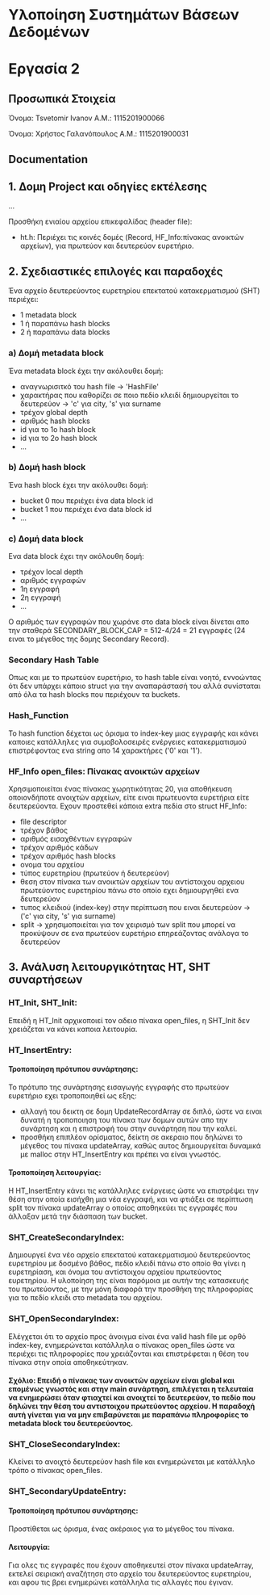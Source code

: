 # Υλοποίηση Συστημάτων Βάσεων Δεδομένων
# Εργασία 2

## Προσωπικά Στοιχεία

Όνομα: Tsvetomir Ivanov Α.Μ.: 1115201900066

Όνομα: Χρήστος Γαλανόπουλος Α.Μ.: 1115201900031

## Documentation

## 1. Δομη Project και οδηγίες εκτέλεσης
...

  Προσθήκη ενιαίου αρχείου επικεφαλίδας (header file):
- ht.h: Περιέχει τις κοινές δομές (Record, HF_Info:πίνακας ανοικτών αρχείων),  για πρωτεύον και δευτερεύον ευρετήριο.

## 2. Σχεδιαστικές επιλογές και παραδοχές

Ένα αρχείο δευτερεύοντος ευρετηρίου επεκτατού κατακερματισμού (SHT) περιέχει:

- 1 metadata block
- 1 ή παραπάνω hash blocks
- 2 ή παραπάνω data blocks

### a) Δομή metadata block

Ένα metadata block έχει την ακόλουθει δομή: 

- αναγνωρισιτκό του hash file -> 'HashFile'
- χαρακτήρας που καθορίζει σε ποιο πεδίο κλειδί δημιουργείται το δευτερεύον -> 'c' για city, 's' για surname
- τρέχον global depth
- αριθμός hash blocks
- id για το 1ο hash block
- id για το 2ο hash block
- ...

### b) Δομή hash block

Ένα hash block έχει την ακόλουθει δομή:

- bucket 0 που περιέχει ένα data block id
- bucket 1 που περιέχει ένα data block id
- ...

### c) Δομή data block

Ενα data block έχει την ακόλουθη δομή:

- τρέχον local depth
- αριθμός εγγραφών
- 1η εγγραφή
- 2η εγγραφή
- ...

Ο αριθμός των εγγραφών που χωράνε στο data block είναι δίνεται απο την σταθερά SECONDARY_BLOCK_CAP = 512-4/24 = 21 εγγραφές (24 ειναι το μέγεθος της δομης Secondary Record).

### Secondary Hash Table
Οπως και με το πρωτεύον ευρετήριο, το hash table είναι νοητό, εννοώντας ότι δεν υπάρχει κάποιο struct για την αναπαράστασή του αλλά συνίσταται από όλα τα hash blocks που περιέχουν τα buckets.

### Hash_Function
Το hash function δέχεται ως όρισμα το index-key μιας εγγραφής και κάνει καποιες κατάλληλες για συμοβολοσειρές ενέργειες κατακερματισμού επιστρέφοντας ενα string απο 14 χαρακτήρες ('0' και '1').
  
### HF_Info open_files: Πίνακας ανοικτών αρχείων
Χρησιμοποιείται ένας πίνακας χωρητικότητας 20, για αποθήκευση οποιονδήποτε ανοιχτών αρχείων, είτε ειναι πρωτευοντα ευρετήρια είτε δευτερεύοντα. Εχουν προστεθεί κάποια extra πεδία στο struct HF_Info:

- file descriptor
- τρέχον βάθος
- αριθμός εισαχθέντων εγγραφών
- τρέχον αριθμός κάδων
- τρέχον αριθμός hash blocks
- ονομα του αρχείου
- τύπος ευρετηρίου (πρωτεύον ή δευτερεύον)
- θεση στον πίνακα των ανοικτών αρχείων του αντίστοιχου αρχειου πρωτεύοντος ευρετηρίου πάνω στο οποίο εχει δημιουργηθεί ενα δευτερεύον
- τυπος κλειδιού (index-key) στην περίπτωση που ειναι δευτερεύον -> ('c' για city, 's' για surname)
- split -> χρησιμοποιείται για τον χειρισμό των split που μπορεί να προκύψουν σε ενα πρωτεύον ευρετήριο επηρεάζοντας ανάλογα το δευτερεύον

## 3. Ανάλυση λειτουργικότητας HT, SHT συναρτήσεων
 
### HT_Init, SHT_Init:
Επειδή η HT_Init αρχικοποιεί τον αδειο πίνακα open_files, η SHT_Init δεν χρειάζεται να κάνει καποια λειτουρία.

###  HT_InsertEntry:

#### Τροποποίηση πρότυπου συνάρτησης:
Το πρότυπο της συνάρτησης εισαγωγής εγγραφής στο πρωτεύον ευρετήριο εχει τροποποιηθεί ως εξης:
- αλλαγή του δεικτη σε δομη UpdateRecordArray σε διπλό, ώστε να ειναι δυνατή η τροποποιηση του πίνακα των δομων αυτών απο την συνάρτηση και η επιστροφή του στην συνάρτηση που την καλεί.
- προσθήκη επιπλέον ορίσματος, δείκτη σε ακεραιο που δηλώνει το μέγεθος του πίνακα updateArray, καθώς αυτος δημιουργείται δυναμικά με malloc στην HT_InsertEntry και πρέπει να είναι γνωστός.

#### Τροποποίηση λειτουργίας:
Η HT_InsertEntry κάνει τις κατάλληλες ενέργειες ώστε να επιστρέψει την θέση στην οποία εισήχθη μια νέα εγγραφή, και να φτιάξει σε περίπτωση split τον πίνακα updateArray ο οποίος αποθηκεύει τις εγγραφές που άλλαξαν μετά την διάσπαση των bucket.

### SHT_CreateSecondaryIndex:
Δημιουργεί ένα νέο αρχείο επεκτατού κατακερματισμού δευτερεύοντος ευρετηρίου με δοσμένο βάθος, πεδίο κλειδί πάνω στο οποίο θα γίνει η ευρετηρίαση, και όνομα του αντίστοιχου αρχείου πρωτεύοντος ευρετηρίου. Η υλοποίηση της είναι παρόμοια με αυτήν της κατασκευής του πρωτεύοντος,  με την μόνη διαφορά την προσθήκη της πληροφορίας για το πεδίο κλειδι στο metadata του αρχείου.

### SHT_OpenSecondaryIndex:
Ελέγχεται ότι το αρχείο προς άνοιγμα είναι ένα valid hash file με ορθό index-key, ενημερώνεται κατάλληλα ο πίνακας open_files ώστε να περιέχει τις πληροφορίες που χρειάζονται και επιστρέφεται η θέση του πίνακα στην οποία αποθηκεύτηκαν.

#### Σχόλιο: Επειδή ο πίνακας των ανοικτών αρχείων είναι global και επομένως γνωστός και στην main συνάρτηση, επιλέγεται η τελευταία να ενημερώσει όταν φτιαχτεί και ανοιχτεί το δευτερεύον, το πεδίο που δηλώνει την θέση του αντιστοιχου πρωτεύοντος αρχείου. Η παραδοχή αυτή γίνεται για να μην επιβαρύνεται με παραπάνω πληροφορίες το metadata block του δευτερεύοντος.

### SHT_CloseSecondaryIndex:
Κλείνει το ανοιχτό δευτερεύον hash file και ενημερώνεται με κατάλληλο τρόπο ο πίνακας open_files.

### SHT_SecondaryUpdateEntry:

#### Τροποποίηση πρότυπου συνάρτησης:
Προστίθεται ως όρισμα, ένας ακέραιος για το μέγεθος του πίνακα.

#### Λειτουργία:
Για ολες τις εγγραφές που έχουν αποθηκευτεί στον πίνακα updateArray, εκτελεί σειριακή αναζήτηση στο αρχείο του δευτερεύοντος ευρετηρίου, και αφου τις βρει ενημερώνει κατάλληλα τις αλλαγές που έγιναν.
